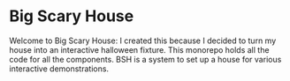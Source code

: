 # Big Scary House
Welcome to Big Scary House: I created this because I decided to turn my house into an interactive halloween fixture. This monorepo holds all the code for all the components. BSH is a system to set up a house for various interactive demonstrations.